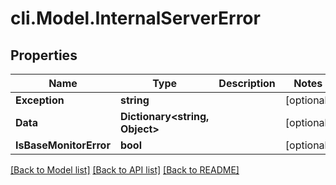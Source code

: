 # cli.Model.InternalServerError

## Properties

Name | Type | Description | Notes
------------ | ------------- | ------------- | -------------
**Exception** | **string** |  | [optional] 
**Data** | **Dictionary&lt;string, Object&gt;** |  | [optional] 
**IsBaseMonitorError** | **bool** |  | [optional] 

[[Back to Model list]](../README.md#documentation-for-models) [[Back to API list]](../README.md#documentation-for-api-endpoints) [[Back to README]](../README.md)

